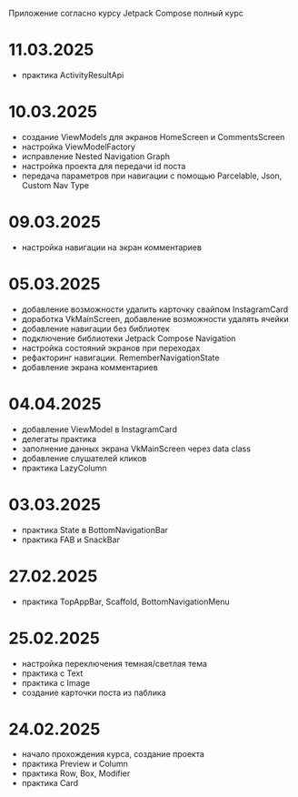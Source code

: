 Приложение согласно курсу Jetpack Compose полный курс

# 11.03.2025
- практика ActivityResultApi

# 10.03.2025
- создание ViewModels для экранов HomeScreen и CommentsScreen
- настройка ViewModelFactory
- исправление Nested Navigation Graph
- настройка проекта для передачи id поста
- передача параметров при навигации с помощью Parcelable, Json, Custom Nav Type

# 09.03.2025
- настройка навигации на экран комментариев

# 05.03.2025
- добавление возможности удалить карточку свайпом InstagramCard
- доработка VkMainScreen, добавление возможности удалять ячейки
- добавление навигации без библиотек
- подключение библиотеки Jetpack Compose Navigation
- настройка состояний экранов при переходах
- рефакторинг навигации. RememberNavigationState
- добавление экрана комментариев

# 04.04.2025
- добавление ViewModel в InstagramCard
- делегаты практика
- заполнение данных экрана VkMainScreen через data class
- добавление слушателей кликов
- практика LazyColumn

# 03.03.2025
- практика State в BottomNavigationBar
- практика FAB и SnackBar

# 27.02.2025
- практика TopAppBar, Scaffold, BottomNavigationMenu

# 25.02.2025
- настройка переключения темная/светлая тема
- практика с Text
- практика с Image
- создание карточки поста из паблика

# 24.02.2025
- начало прохождения курса, создание проекта
- практика Preview и Column
- практика Row, Box, Modifier
- практика Card